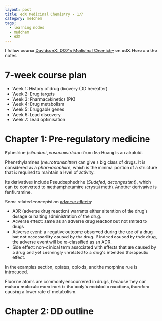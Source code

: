 ```yaml
---
layout: post
title: edX Medicinal Chemistry - 1/7
category: medchem
tags: 
  - learning nodes
  - medchem
  - edX
---
```


I follow course [DavidsonX: D001x Medicinal Chemistry](https://courses.edx.org/courses/course-v1:DavidsonX+D001x+1T2016/info) on edX. Here are the notes.

# 7-week course plan

* Week 1: History of drug dicovery (DD hereafter)
* Week 2: Drug targets
* Week 3: Pharmacokinetics (PK)
* Week 4: Drug metabolism
* Week 5: Druggable genes
* Week 6: Lead discovery
* Week 7: Lead optimisation

# Chapter 1: Pre-regulatory medicine

Ephedrine (_stimulant_, _vasoconstrictor_) from Ma Huang is an alkaloid.

[Structure of Ephedrine, from Wiki]: https://de.wikipedia.org/wiki/Ephedrin#/media/File:(-)-Ephedrin.svg "Structure of Ephedrine"

Phenethylamines (_neurotransmitter_) can give a big class of drugs. It is considered as a _pharmacophore_, which is the minimal portion of a structure that is required to maintain a level of activity.

Its derivatives include Pseudoephedrine (_Sudafed_, _decongestant_), which can be converted to methamphetamine (crystal meth). Another derivative is fenfluramine.

Some related conceptsi on [adverse effects](https://courses.edx.org/courses/course-v1:DavidsonX+D001x+1T2016/courseware/884c01af81dc4010b0561ced9e78d3ef/1039fdbc0da443569728ef5da331caed/?child=last):
* ADR (adverse drug reaction) warrants either alteration of the drug's dosage or halting administration of the drug.
* Adverse effect: same as an adverse drug reaction but not limited to drugs
* Adverse event: a negative outcome observed during the use of a drug but not necessarility caused by the drug. If indeed caused by thde drug, the adverse event will be re-classified as an ADR.
* Side effect: non-clinical term associated with effects that are caused by a drug and yet seemingly unrelated to a drug's intended therapeutic effect.

In the examples section, opiates, oploids, and the morphine rule is introduced.

Fluorine atoms are commonly encountered in drugs, because they can make a molecule more inert to the body's metabolic reactions, therefore causing a lower rate of metabolism.

# Chapter 2: DD outline
